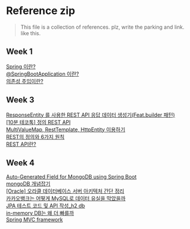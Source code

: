 # Reference zip

> This file is a collection of references.
> plz, write the parking and link.
> like this. 

## Week 1
[Spring 이란?](https://jerryjerryjerry.tistory.com/62) </br>
[@SpringBootApplication 이란?](https://velog.io/@jwkim/spring-boot-springapplication-annotation) </br>
[의존성 주입이란?](https://bamdule.tistory.com/174)

## Week 3
[ResponseEntity 를 사용한 REST API 응답 데이터 생성기(Feat.builder 패턴)](https://velog.io/@heoseungyeon/ResponseEntity-%EB%A5%BC-%EC%82%AC%EC%9A%A9%ED%95%9C-REST-API-%EC%9D%91%EB%8B%B5-%EB%8D%B0%EC%9D%B4%ED%84%B0-%EC%83%9D%EC%84%B1%EA%B8%B0Feat.builder-%ED%8C%A8%ED%84%B4) </br>
[[10분 테코톡] 정의 REST API](https://www.youtube.com/watch?v=Nxi8Ur89Akw) </br>
[MultiValueMap, RestTemplate, HttpEntity 이용하기](https://bamdule.tistory.com/174) </br>
[REST의 정의와 6가지 원칙](https://jaegukim.github.io/posts/rest/) </br>
[REST API란?](https://velog.io/@pilyeooong/REST-API%EB%9E%80) </br>

## Week 4
[Auto-Generated Field for MongoDB using Spring Boot](https://www.baeldung.com/spring-boot-mongodb-auto-generated-field) </br>
[mongoDB 개념잡기](https://velog.io/@swhan9404/mongoDB-%EA%B0%9C%EB%85%90%EC%9E%A1%EA%B8%B0) </br>
[[Oracle] 오라클 데이터베이스 서버 아키텍처 간단 정리](https://myjamong.tistory.com/166) </br>
[카카오뱅크는 어떻게 MySQL로 데이터 유실을 막았을까](https://byline.network/2017/10/17-6/) </br>
[JPA 테스트 코드 및 API 작성_h2 db](https://katfun.tistory.com/entry/Spring-Boot-3-2) </br>
[in-memory DB는 왜 더 빠를까](https://2kindsofcs.tistory.com/40) </br>
[Spring MVC framework](https://velog.io/@miscaminos/Spring-MVC-framework)

